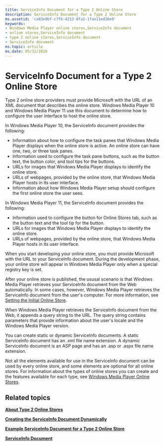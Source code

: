 ```yaml
---
title: ServiceInfo Document for a Type 2 Online Store
description: ServiceInfo Document for a Type 2 Online Store
ms.assetid: 'ca83e9bf-c7fb-4212-8fa2-1fae11ed26e9'
keywords:
- Windows Media Player online stores,ServiceInfo document
- online stores,ServiceInfo document
- type 2 online stores,ServiceInfo document
- ServiceInfo document
ms.topic: article
ms.date: 05/31/2018
---
```


# ServiceInfo Document for a Type 2 Online Store

Type 2 online store providers must provide Microsoft with the URL of an XML document that describes the online store. Windows Media Player 10 and Windows Media Player 11 use this document to determine how to configure the user interface to host the online store.

In Windows Media Player 10, the ServiceInfo document provides the following:

-   Information about how to configure the task panes that Windows Media Player displays when the online store is active. An online store can have one, two, or three task panes.
-   Information used to configure the task pane buttons, such as the button text, the button color, and tool tips for the buttons.
-   URLs for images that Windows Media Player displays to identify the online store.
-   URLs of webpages, provided by the online store, that Windows Media Player hosts in its user interface.
-   Information about how Windows Media Player setup should configure the first online store the user sees.

In Windows Media Player 11, the ServiceInfo document provides the following:

-   Information used to configure the button for Online Stores tab, such as the button text and the tool tip for the button.
-   URLs for images that Windows Media Player displays to identify the online store.
-   URLs of webpages, provided by the online store, that Windows Media Player hosts in its user interface.

When you start developing your online store, you must provide Microsoft with the URL to your ServiceInfo document. During the development phase, your online store will appear in Windows Media Player only when a special registry key is set.

After your online store is published, the ususal scenario is that Windows Media Player retrieves your ServiceInfo document from the Web automatically. In some cases, however, Windows Media Player retrieves the ServiceInfo document from the user's computer. For more information, see [Setting the Initial Online Store](setting-the-initial-online-store.md).

When Windows Media Player retrieves the ServiceInfo document from the Web, it appends a query string to the URL. The query string contains parameters that provide information about the user's locale and the Windows Media Player version.

You can create static or dynamic ServiceInfo documents. A static ServiceInfo document has an .xml file name extension. A dynamic ServiceInfo document is an ASP page and has an .asp or .aspx file name extension.

Not all the elements available for use in the ServiceInfo document can be used by every online store, and some elements are optional for all online stores. For information about the types of online stores you can create and the features available for each type, see [Windows Media Player Online Stores](windows-media-player-online-stores.md).

## Related topics

<dl> <dt>

[**About Type 2 Online Stores**](about-type-2-online-stores.md)
</dt> <dt>

[**Creating the ServiceInfo Document Dynamically**](creating-the-serviceinfo-document-dynamically.md)
</dt> <dt>

[**Example ServiceInfo Document for a Type 2 Online Store**](example-serviceinfo-document-for-a-type-2-online-store.md)
</dt> <dt>

[**ServiceInfo Document**](serviceinfo-document.md)
</dt> </dl>

 

 




